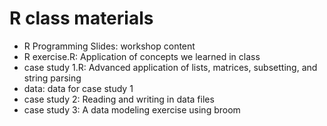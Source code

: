 # R class materials

* R Programming Slides: workshop content
* R exercise.R: Application of concepts we learned in class 
* case study 1.R: Advanced application of lists, matrices, subsetting, and string parsing
* data: data for case study 1
* case study 2: Reading and writing in data files
* case study 3: A data modeling exercise using broom

